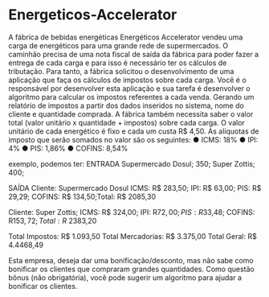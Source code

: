 # Energeticos-Accelerator

A fábrica de bebidas energéticas Energéticos Accelerator vendeu uma carga de energéticos para uma grande rede de supermercados. O caminhão precisa de uma nota fiscal de saída da fábrica para poder fazer a entrega de cada carga e para isso é necessário ter os cálculos de tributação. Para tanto, a fábrica solicitou o desenvolvimento de uma aplicação que faça os cálculos de impostos sobre cada carga. Você é o responsável por desenvolver esta aplicação e sua tarefa é desenvolver o algoritmo para calcular os impostos referentes a cada venda. Gerando um relatório de impostos a partir dos dados inseridos no sistema, nome do cliente e quantidade comprada. A fábrica também necessita saber o valor total (valor unitário x quantidade + impostos) sobre cada carga. O valor unitário de cada energético é fixo e cada um custa R$ 4,50. As alíquotas de imposto que serão somados no valor são os seguintes:
● ICMS: 18%
● IPI: 4%
● PIS: 1,86%
● COFINS: 8,54%

exemplo, podemos ter:
ENTRADA
Supermercado Dosul; 350;
Super Zottis; 400;

SAÍDA
Cliente: Supermercado Dosul
ICMS: R$ 283,50; IPI: R$ 63,00; PIS: R$ 29,29; COFINS: R$ 134,50;Total: R$
2085,30

Cliente: Super Zottis;
ICMS: R$ 324,00; IPI: R$72,00; PIS: R$33,48; COFINS: R$153,72; Total: R$
2383,20

Total Impostos: R$ 1.093,50
Total Mercadorias: R$ 3.375,00
Total Geral: R$ 4.4468,49

Esta empresa, deseja dar uma bonificação/desconto, mas não sabe como bonificar os clientes que compraram grandes quantidades.
Como questão bônus (não obrigatória), você pode sugerir um algoritmo para ajudar a bonificar os clientes.
